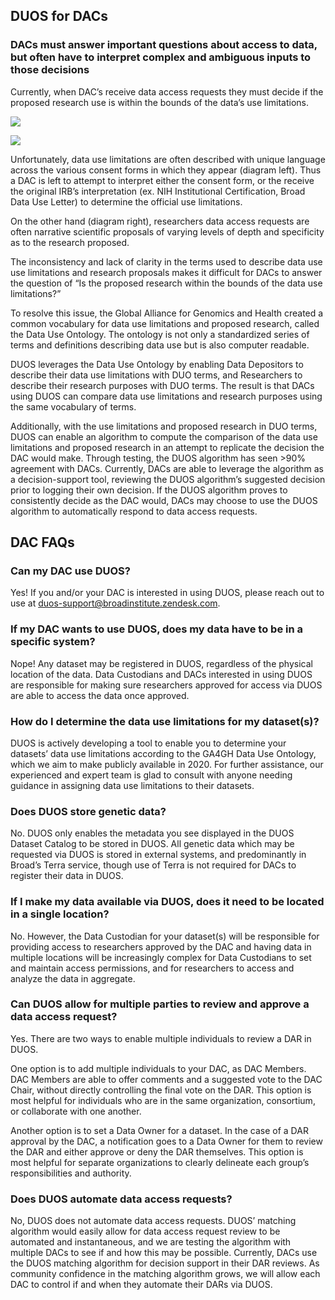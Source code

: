 ## DUOS for DACs

### DACs must answer important questions about access to data, but often have to interpret complex and ambiguous inputs to those decisions

Currently, when DAC’s receive data access requests they must decide if the proposed research use is within the bounds of the data’s use limitations.

[![](http://img.youtube.com/vi/8ZyU34xpi4M/0.jpg)](http://www.youtube.com/watch?v=8ZyU34xpi4M "")

<img src="https://github.com/DataBiosphere/duos-ui/edit/gh-pages/duos-ui/duos_process_flow.png">

Unfortunately, data use limitations are often described with unique language across the various consent forms in which they appear (diagram left). Thus a DAC is left to attempt to interpret either the consent form, or the receive the original IRB’s interpretation (ex. NIH Institutional Certification, Broad Data Use Letter) to determine the official use limitations.

On the other hand (diagram right), researchers data access requests are often narrative scientific proposals of varying levels of depth and specificity as to the research proposed.

The inconsistency and lack of clarity in the terms used to describe data use use limitations and research proposals makes it difficult for DACs to answer the question of “Is the proposed research within the bounds of the data use limitations?”



To resolve this issue, the Global Alliance for Genomics and Health created a common vocabulary for data use limitations and proposed research, called the Data Use Ontology. The ontology is not only a standardized series of terms and definitions describing data use but is also computer readable.

DUOS leverages the Data Use Ontology by enabling Data Depositors to describe their data use limitations with DUO terms, and Researchers to describe their research purposes with DUO terms. The result is that DACs using DUOS can compare data use limitations and research purposes using the same vocabulary of terms.



Additionally, with the use limitations and proposed research in DUO terms, DUOS can enable an algorithm to compute the comparison of the data use limitations and proposed research in an attempt to replicate the decision the DAC would make. Through testing, the DUOS algorithm has seen >90% agreement with DACs. Currently, DACs are able to leverage the algorithm as a decision-support tool, reviewing the DUOS algorithm’s suggested decision prior to logging their own decision. If the DUOS algorithm proves to consistently decide as the DAC would, DACs may choose to use the DUOS algorithm to automatically respond to data access requests.



## DAC FAQs

### Can my DAC use DUOS?
Yes! If you and/or your DAC is interested in using DUOS, please reach out to use at duos-support@broadinstitute.zendesk.com.

### If my DAC wants to use DUOS, does my data have to be in a specific system?
Nope! Any dataset may be registered in DUOS, regardless of the physical location of the data. Data Custodians and DACs interested in using DUOS are responsible for making sure researchers approved for access via DUOS are able to access the data once approved.

### How do I determine the data use limitations for my dataset(s)?
DUOS is actively developing a tool to enable you to determine your datasets’ data use limitations according to the GA4GH Data Use Ontology, which we aim to make publicly available in 2020. For further assistance, our experienced and expert team is glad to consult with anyone needing guidance in assigning data use limitations to their datasets.

### Does DUOS store genetic data?
No. DUOS only enables the metadata you see displayed in the DUOS Dataset Catalog to be stored in DUOS. All genetic data which may be requested via DUOS is stored in external systems, and predominantly in Broad’s Terra service, though use of Terra is not required for DACs to register their data in DUOS.

### If I make my data available via DUOS, does it need to be located in a single location?
No. However, the Data Custodian for your dataset(s) will be responsible for providing access to researchers approved by the DAC and having data in multiple locations will be increasingly complex for Data Custodians to set and maintain access permissions, and for researchers to access and analyze the data in aggregate.

### Can DUOS allow for multiple parties to review and approve a data access request?
Yes. There are two ways to enable multiple individuals to review a DAR in DUOS.

One option is to add multiple individuals to your DAC, as DAC Members. DAC Members are able to offer comments and a suggested vote to the DAC Chair, without directly controlling the final vote on the DAR. This option is most helpful for individuals who are in the same organization, consortium, or collaborate with one another.

Another option is to set a Data Owner for a dataset. In the case of a DAR approval by the DAC, a notification goes to a Data Owner for them to review the DAR and either approve or deny the DAR themselves. This option is most helpful for separate organizations to clearly delineate each group’s responsibilities and authority.

### Does DUOS automate data access requests?
No, DUOS does not automate data access requests. DUOS’ matching algorithm would easily allow for data access request review to be automated and instantaneous, and we are testing the algorithm with multiple DACs to see if and how this may be possible. Currently, DACs use the DUOS matching algorithm for decision support in their DAR reviews. As community confidence in the matching algorithm grows, we will allow each DAC to control if and when they automate their DARs via DUOS.
